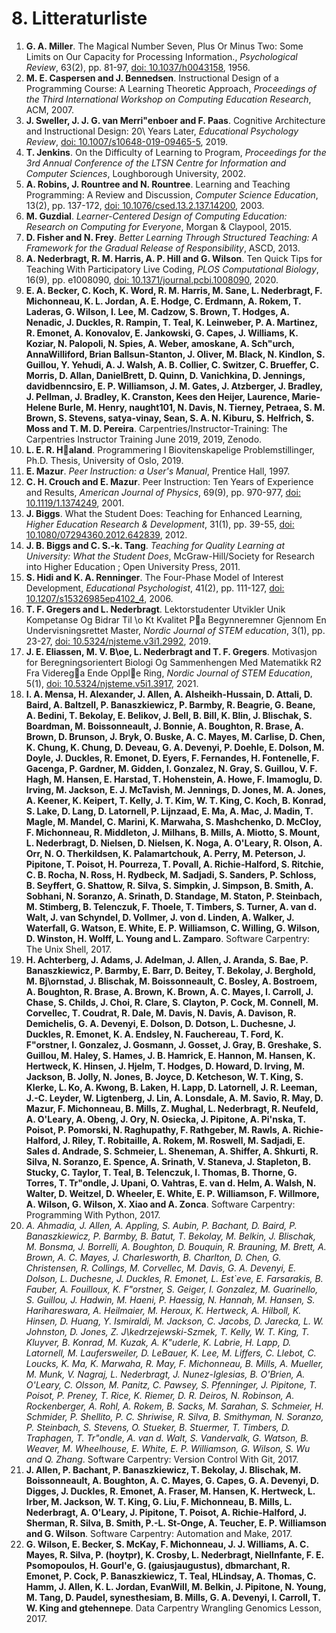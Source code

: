 <!-- !split -->
<!-- jupyter-book 08_mappe.md -->
# 8. Litteraturliste

<!-- begin bibliography -->
 1. <a name="miller1956magical"></a> **G. A. Miller**. 
    The Magical Number Seven, Plus Or Minus Two: Some Limits on Our Capacity for Processing Information.,
    *Psychological Review*,
    63(2),
    pp. 81-97,
    [doi: 10.1037/h0043158](https://dx.doi.org/10.1037/h0043158),
    1956.
 2. <a name="caspersen2007Instructional"></a> **M. E. Caspersen and J. Bennedsen**. 
    Instructional Design of a Programming Course: A Learning Theoretic Approach,
    *Proceedings of the Third International Workshop on Computing Education Research*,
    ACM,
    2007.
 3. <a name="sweller2019Cognitive"></a> **J. Sweller, J. J. G. van Merri\"enboer and F. Paas**. 
    Cognitive Architecture and Instructional Design: 20\ Years Later,
    *Educational Psychology Review*,
    [doi: 10.1007/s10648-019-09465-5](https://dx.doi.org/10.1007/s10648-019-09465-5),
    2019.
 4. <a name="jenkins2002difficulty"></a> **T. Jenkins**. 
    On the Difficulty of Learning to Program,
    *Proceedings for the 3rd Annual Conference of the LTSN Centre for Information and Computer Sciences*,
    Loughborough University,
    2002.
 5. <a name="robins2003Learning"></a> **A. Robins, J. Rountree and N. Rountree**. 
    Learning and Teaching Programming: A Review and Discussion,
    *Computer Science Education*,
    13(2),
    pp. 137-172,
    [doi: 10.1076/csed.13.2.137.14200](https://dx.doi.org/10.1076/csed.13.2.137.14200),
    2003.
 6. <a name="guzdial2015LearnerCentered"></a> **M. Guzdial**. 
    *Learner-Centered Design of Computing Education: Research on Computing for Everyone*,
    Morgan & Claypool,
    2015.
 7. <a name="fisher2013Better"></a> **D. Fisher and N. Frey**. 
    *Better Learning Through Structured Teaching: A Framework for the Gradual Release of Responsibility*,
    ASCD,
    2013.
 8. <a name="nederbragt2020Ten"></a> **A. Nederbragt, R. M. Harris, A. P. Hill and G. Wilson**. 
    Ten Quick Tips for Teaching With Participatory Live Coding,
    *PLOS Computational Biology*,
    16(9),
    pp. e1008090,
    [doi: 10.1371/journal.pcbi.1008090](https://dx.doi.org/10.1371/journal.pcbi.1008090),
    2020.
 9. <a name="erinalisonbecker2019carpentries"></a> **E. A. Becker, C. Koch, K. Word, R. M. Harris, M. Sane, L. Nederbragt, F. Michonneau, K. L. Jordan, A. E. Hodge, C. Erdmann, A. Rokem, T. Laderas, G. Wilson, I. Lee, M. Cadzow, S. Brown, T. Hodges, A. Nenadic, J. Duckles, R. Rampin, T. Teal, K. Leinweber, P. A. Martinez, R. Emonet, A. Konovalov, E. Jankowski, G. Capes, J. Williams, K. Koziar, N. Palopoli, N. Spies, A. Weber, amoskane, A. Sch\"urch, AnnaWilliford, Brian Ballsun-Stanton, J. Oliver, M. Black, N. Kindlon, S. Guillou, Y. Yehudi, A. J. Walsh, A. B. Collier, C. Switzer, C. Brueffer, C. Morris, D. Allan, DanielBrett, D. Quinn, D. Vanichkina, D. Jennings, davidbenncsiro, E. P. Williamson, J. M. Gates, J. Atzberger, J. Bradley, J. Pellman, J. Bradley, K. Cranston, Kees den Heijer, Laurence, Marie-Helene Burle, M. Henry, naught101, N. Davis, N. Tierney, Petraea, S. M. Brown, S. Stevens, satya-vinay, Sean, S. A. N. Kiburu, S. Helfrich, S. Moss and T. M. D. Pereira**. 
    Carpentries/Instructor-Training: The Carpentries Instructor Training June 2019,
    2019,
    Zenodo.
10. <a name="haland2019Programmering"></a> **L. E. R. Haland**. 
    Programmering I Biovitenskapelige Problemstillinger,
    Ph.D. Thesis,
    University of Oslo,
    2019.
11. <a name="mazur1997Peer"></a> **E. Mazur**. 
    *Peer Instruction: a User's Manual*,
    Prentice Hall,
    1997.
12. <a name="crouch2001Peer"></a> **C. H. Crouch and E. Mazur**. 
    Peer Instruction: Ten Years of Experience and Results,
    *American Journal of Physics*,
    69(9),
    pp. 970-977,
    [doi: 10.1119/1.1374249](https://dx.doi.org/10.1119/1.1374249),
    2001.
13. <a name="biggs2012What"></a> **J. Biggs**. 
    What the Student Does: Teaching for Enhanced Learning,
    *Higher Education Research & Development*,
    31(1),
    pp. 39-55,
    [doi: 10.1080/07294360.2012.642839](https://dx.doi.org/10.1080/07294360.2012.642839),
    2012.
14. <a name="biggs2011Teaching"></a> **J. B. Biggs and C. S.-k. Tang**. 
    *Teaching for Quality Learning at University: What the Student Does*,
    McGraw-Hill/Society for Research into Higher Education ; Open University Press,
    2011.
15. <a name="hidi2006FourPhase"></a> **S. Hidi and K. A. Renninger**. 
    The Four-Phase Model of Interest Development,
    *Educational Psychologist*,
    41(2),
    pp. 111-127,
    [doi: 10.1207/s15326985ep4102_4](https://dx.doi.org/10.1207/s15326985ep4102_4),
    2006.
16. <a name="gregers2019Lektorstudenter"></a> **T. F. Gregers and L. Nederbragt**. 
    Lektorstudenter Utvikler Unik Kompetanse Og Bidrar Til \o Kt Kvalitet Pa Begynneremner Gjennom En Undervisningsrettet Master,
    *Nordic Journal of STEM education*,
    3(1),
    pp. 23-27,
    [doi: 10.5324/njsteme.v3i1.2992](https://dx.doi.org/10.5324/njsteme.v3i1.2992),
    2019.
17. <a name="eliassen2021Motivasjon"></a> **J. E. Eliassen, M. V. B\oe, L. Nederbragt and T. F. Gregers**. 
    Motivasjon for Beregningsorientert Biologi Og Sammenhengen Med Matematikk R2 Fra Viderega Ende Opple Ring,
    *Nordic Journal of STEM Education*,
    5(1),
    [doi: 10.5324/njsteme.v5i1.3917](https://dx.doi.org/10.5324/njsteme.v5i1.3917),
    2021.
18. <a name="aldazabalmensa2017Software"></a> **I. A. Mensa, H. Alexander, J. Allen, A. Alsheikh-Hussain, D. Attali, D. Baird, A. Baltzell, P. Banaszkiewicz, P. Barmby, R. Beagrie, G. Beane, A. Bedini, T. Bekolay, E. Belikov, J. Bell, B. Bill, K. Blin, J. Blischak, S. Boardman, M. Boissonneault, J. Bonnie, A. Boughton, R. Brase, A. Brown, D. Brunson, J. Bryk, O. Buske, A. C. Mayes, M. Carlise, D. Chen, K. Chung, K. Chung, D. Deveau, G. A. Devenyi, P. Doehle, E. Dolson, M. Doyle, J. Duckles, R. Emonet, D. Eyers, F. Fernandes, H. Fontenelle, F. Gacenga, P. Gardner, M. Gidden, I. Gonzalez, N. Gray, S. Guillou, V. F. Hagh, M. Hansen, E. Harstad, T. Hohenstein, A. Howe, F. Imamoglu, D. Irving, M. Jackson, E. J. McTavish, M. Jennings, D. Jones, M. A. Jones, A. Keener, K. Keipert, T. Kelly, J. T. Kim, W. T. King, C. Koch, B. Konrad, S. Lake, D. Lang, D. Latornell, P. Lijnzaad, E. Ma, A. Mac, J. Madin, T. Magle, M. Mandel, C. Marini, K. Marwaha, S. Mashchenko, D. McCloy, F. Michonneau, R. Middleton, J. Milhans, B. Mills, A. Miotto, S. Mount, L. Nederbragt, D. Nielsen, D. Nielsen, K. Noga, A. O'Leary, R. Olson, A. Orr, N. O. Therkildsen, K. Palamartchouk, A. Perry, M. Peterson, J. Pipitone, T. Poisot, H. Pourreza, T. Povall, A. Richie-Halford, S. Ritchie, C. B. Rocha, N. Ross, H. Rydbeck, M. Sadjadi, S. Sanders, P. Schloss, B. Seyffert, G. Shattow, R. Silva, S. Simpkin, J. Simpson, B. Smith, A. Sobhani, N. Soranzo, A. Srinath, D. Standage, M. Staton, P. Steinbach, M. Stimberg, B. Telenczuk, F. Thoele, T. Timbers, S. Turner, A. van d. Walt, J. van Schyndel, D. Vollmer, J. von d. Linden, A. Walker, J. Waterfall, G. Watson, E. White, E. P. Williamson, C. Willing, G. Wilson, D. Winston, H. Wolff, L. Young and L. Zamparo**. 
    Software Carpentry: The Unix Shell,
    2017.
19. <a name="achterberg2017Software"></a> **H. Achterberg, J. Adams, J. Adelman, J. Allen, J. Aranda, S. Bae, P. Banaszkiewicz, P. Barmby, E. Barr, D. Beitey, T. Bekolay, J. Berghold, M. Bj\ornstad, J. Blischak, M. Boissonneault, C. Bosley, A. Bostroem, A. Boughton, R. Brase, A. Brown, K. Brown, A. C. Mayes, I. Carroll, J. Chase, S. Childs, J. Choi, R. Clare, S. Clayton, P. Cock, M. Connell, M. Corvellec, T. Coudrat, R. Dale, M. Davis, N. Davis, A. Davison, R. Demichelis, G. A. Devenyi, E. Dolson, D. Dotson, L. Duchesne, J. Duckles, R. Emonet, K. A. Endsley, N. Fauchereau, T. Ford, K. F\"orstner, I. Gonzalez, J. Gosmann, J. Gosset, J. Gray, B. Greshake, S. Guillou, M. Haley, S. Hames, J. B. Hamrick, E. Hannon, M. Hansen, K. Hertweck, K. Hinsen, J. Hjelm, T. Hodges, D. Howard, D. Irving, M. Jackson, B. Jolly, N. Jones, B. Joyce, D. Ketcheson, W. T. King, S. Klerke, L. Ko, A. Kwong, B. Laken, H. Lapp, D. Latornell, J. R. Leeman, J.-C. Leyder, W. Ligtenberg, J. Lin, A. Lonsdale, A. M. Savio, R. May, D. Mazur, F. Michonneau, B. Mills, Z. Mughal, L. Nederbragt, R. Neufeld, A. O'Leary, A. Obeng, J. Ory, N. Osiecka, J. Pipitone, A. Pi\'nska, T. Poisot, P. Pomorski, N. Raghupathy, F. Rathgeber, M. Rawls, A. Richie-Halford, J. Riley, T. Robitaille, A. Rokem, M. Roswell, M. Sadjadi, E. Sales d. Andrade, S. Schmeier, L. Sheneman, A. Shiffer, A. Shkurti, R. Silva, N. Soranzo, E. Spence, A. Srinath, V. Staneva, J. Stapleton, B. Stucky, C. Taylor, T. Teal, B. Telenczuk, I. Thomas, B. Thorne, G. Torres, T. Tr\"ondle, J. Upani, O. Vahtras, E. van d. Helm, A. Walsh, N. Walter, D. Weitzel, D. Wheeler, E. White, E. P. Williamson, F. Willmore, A. Wilson, G. Wilson, X. Xiao and A. Zonca**. 
    Software Carpentry: Programming With Python,
    2017.
20. <a name="ahmadia2017Softwarea"></a> _A. Ahmadia, J. Allen, A. Appling, S. Aubin, P. Bachant, D. Baird, P. Banaszkiewicz, P. Barmby, B. Batut, T. Bekolay, M. Belkin, J. Blischak, M. Bonsma, J. Borrelli, A. Boughton, D. Bouquin, R. Brauning, M. Brett, A. Brown, A. C. Mayes, J. Charlesworth, B. Charlton, D. Chen, G. Christensen, R. Collings, M. Corvellec, M. Davis, G. A. Devenyi, E. Dolson, L. Duchesne, J. Duckles, R. Emonet, L. Est\`eve, E. Farsarakis, B. Fauber, A. Fouilloux, K. F\"orstner, S. Geiger, I. Gonzalez, M. Guarinello, S. Guillou, J. Hadwin, M. Haeni, P. Haessig, N. Hannah, M. Hansen, S. Harihareswara, A. Heilmaier, M. Heroux, K. Hertweck, A. Hilboll, K. Hinsen, D. Huang, Y. Ismiraldi, M. Jackson, C. Jacobs, D. Jarecka, L. W. Johnston, D. Jones, Z. J\kedrzejewski-Szmek, T. Kelly, W. T. King, T. Kluyver, B. Konrad, M. Kuzak, A. K\"uderle, K. Labrie, H. Lapp, D. Latornell, M. Laufersweiler, D. LeBauer, K. Lee, M. Liffers, C. Llebot, C. Loucks, K. Ma, K. Marwaha, R. May, F. Michonneau, B. Mills, A. Mueller, M. Munk, V. Nagraj, L. Nederbragt, J. Nunez-Iglesias, B. O'Brien, A. O'Leary, C. Olsson, M. Panitz, C. Pawsey, S. Pfenninger, J. Pipitone, T. Poisot, P. Preney, T. Rice, K. Riemer, D. R. Deiros, N. Robinson, A. Rockenberger, A. Rohl, A. Rokem, B. Sacks, M. Sarahan, S. Schmeier, H. Schmider, P. Shellito, P. C. Shriwise, R. Silva, B. Smithyman, N. Soranzo, P. Steinbach, S. Stevens, O. Stueker, B. Stuermer, T. Timbers, D. Traphagen, T. Tr\"ondle, A. van d. Walt, S. Vandervalk, G. Watson, B. Weaver, M. Wheelhouse, E. White, E. P. Williamson, G. Wilson, S. Wu and Q. Zhang_. 
    Software Carpentry: Version Control With Git,
    2017.
21. <a name="allen2017Software"></a> **J. Allen, P. Bachant, P. Banaszkiewicz, T. Bekolay, J. Blischak, M. Boissonneault, A. Boughton, A. C. Mayes, G. Capes, G. A. Devenyi, D. Digges, J. Duckles, R. Emonet, A. Fraser, M. Hansen, K. Hertweck, L. Irber, M. Jackson, W. T. King, G. Liu, F. Michonneau, B. Mills, L. Nederbragt, A. O'Leary, J. Pipitone, T. Poisot, A. Richie-Halford, J. Sherman, R. Silva, B. Smith, P.-L. St-Onge, A. Teucher, E. P. Williamson and G. Wilson**. 
    Software Carpentry: Automation and Make,
    2017.
22. <a name="wilson2017Data"></a> **G. Wilson, E. Becker, S. McKay, F. Michonneau, J. J. Williams, A. C. Mayes, R. Silva, P. (hoytpr), K. Crosby, L. Nederbragt, NielInfante, F. E. Psomopoulos, H. Gourl\'e, G. (gaiusjaugustus), dbmarchant, R. Emonet, P. Cock, P. Banaszkiewicz, T. Teal, HLindsay, A. Thomas, C. Hamm, J. Allen, K. L. Jordan, EvanWill, M. Belkin, J. Pipitone, N. Young, M. Tang, D. Paudel, synesthesiam, B. Mills, G. A. Devenyi, I. Carroll, T. W. King and gtehennepe**. 
    Data Carpentry Wrangling Genomics Lesson,
    2017.

<!-- end bibliography -->


